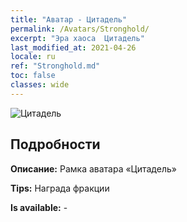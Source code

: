 ```yaml
---
title: "Аватар - Цитадель"
permalink: /Avatars/Stronghold/
excerpt: "Эра хаоса  Цитадель"
last_modified_at: 2021-04-26
locale: ru
ref: "Stronghold.md"
toc: false
classes: wide
---
```

 ![Цитадель](/images/a/avatarFrame_4.png)

## Подробности

 **Описание:** Рамка аватара «Цитадель» 

 **Tips:** Награда фракции 

 **Is available:**  - 

